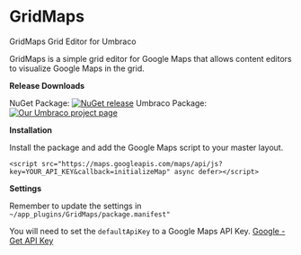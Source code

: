# GridMaps

GridMaps Grid Editor for Umbraco

GridMaps is a simple grid editor for Google Maps that allows content editors to visualize Google Maps in the grid.

__Release Downloads__ 

NuGet Package: [![NuGet release](https://img.shields.io/nuget/v/GridMaps.svg)](https://www.nuget.org/packages/GridMaps/) 
Umbraco Package: [![Our Umbraco project page](https://img.shields.io/badge/our-umbraco-orange.svg)](https://our.umbraco.org/projects/website-utilities/gridmaps) 

__Installation__

Install the package and add the Google Maps script to your master layout.

    <script src="https://maps.googleapis.com/maps/api/js?key=YOUR_API_KEY&callback=initializeMap" async defer></script>
    
__Settings__

Remember to update the settings in `~/app_plugins/GridMaps/package.manifest"`

You will need to set the `defaultApiKey` to a Google Maps API Key. [Google - Get API Key](https://developers.google.com/maps/documentation/javascript/get-api-key)
